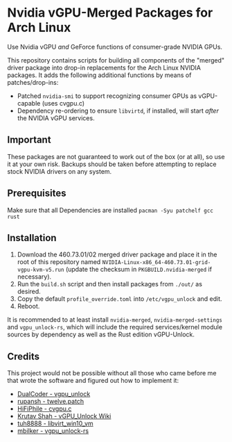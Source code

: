 # Nvidia vGPU-Merged Packages for Arch Linux
Use Nvidia vGPU _and_ GeForce functions of consumer-grade NVIDIA GPUs.

This repository contains scripts for building all components of the "merged" driver package into drop-in replacements for the Arch Linux NVIDIA packages. It adds the following additional functions by means of patches/drop-ins:
 - Patched `nvidia-smi` to support recognizing consumer GPUs as vGPU-capable (uses cvgpu.c)
 - Dependency re-ordering to ensure `libvirtd`, if installed, will start _after_ the NVIDIA vGPU services.

## Important
These packages are not guaranteed to work out of the box (or at all), so use it at your own risk. Backups should be taken before attempting to replace stock NVIDIA drivers on any system.

## Prerequisites
Make sure that all Dependencies are installed `pacman -Syu patchelf gcc rust`

## Installation
1. Download the 460.73.01/02 merged driver package and place it in the root of this repository named `NVIDIA-Linux-x86_64-460.73.01-grid-vgpu-kvm-v5.run` (update the checksum in `PKGBUILD.nvidia-merged` if necessary).
2. Run the `build.sh` script and then install packages from `./out/` as desired.
3. Copy the default `profile_override.toml` into `/etc/vgpu_unlock` and edit.
4. Reboot.

It is recommended to at least install `nvidia-merged`, `nvidia-merged-settings` and `vgpu_unlock-rs`, which will include the required services/kernel module sources by dependency as well as the Rust edition vGPU-Unlock.

## Credits
This project would not be possible without all those who came before me that wrote the software and figured out how to implement it:
 - [DualCoder - vgpu_unlock](https://github.com/DualCoder/vgpu_unlock)
 - [rupansh - twelve.patch](https://github.com/rupansh/vgpu_unlock_5.12)
 - [HiFiPhile - cvgpu.c](https://gist.github.com/HiFiPhile/b3267ce1e93f15642ce3943db6e60776/)
 - [Krutav Shah - vGPU_Unlock Wiki](https://docs.google.com/document/d/1pzrWJ9h-zANCtyqRgS7Vzla0Y8Ea2-5z2HEi4X75d2Q)
 - [tuh8888 - libvirt_win10_vm](https://github.com/tuh8888/libvirt_win10_vm)
 - [mbilker - vgpu_unlock-rs](https://github.com/mbilker/vgpu_unlock-rs)
